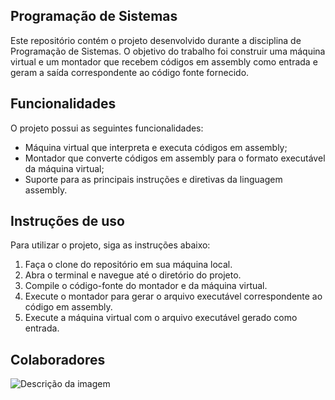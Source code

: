 ## Programação de Sistemas

Este repositório contém o projeto desenvolvido durante a disciplina de Programação de Sistemas. O objetivo do trabalho foi construir uma máquina virtual e um montador que recebem códigos em assembly como entrada e geram a saída correspondente ao código fonte fornecido.

## Funcionalidades

O projeto possui as seguintes funcionalidades:

- Máquina virtual que interpreta e executa códigos em assembly;
- Montador que converte códigos em assembly para o formato executável da máquina virtual;
- Suporte para as principais instruções e diretivas da linguagem assembly.

## Instruções de uso

Para utilizar o projeto, siga as instruções abaixo:

1. Faça o clone do repositório em sua máquina local.
2. Abra o terminal e navegue até o diretório do projeto.
3. Compile o código-fonte do montador e da máquina virtual.
4. Execute o montador para gerar o arquivo executável correspondente ao código em assembly.
5. Execute a máquina virtual com o arquivo executável gerado como entrada.

## Colaboradores

![Descrição da imagem](https://media.licdn.com/dms/image/D4D03AQFlApRizDnZkw/profile-displayphoto-shrink_800_800/0/1671571403564?e=1684972800&v=beta&t=hn8q_6gJzU9EEoDn4mJpSimn-_p9YUfQTgNHO9BXCi4)
